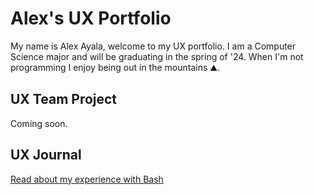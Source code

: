 # Alex's UX Portfolio

My name is Alex Ayala, welcome to my UX portfolio. I am a Computer Science major and will be graduating in the spring of '24.
When I'm not programming I enjoy being out in the mountains ⛰️.

## UX Team Project

Coming soon.

## UX Journal

[Read about my experience with Bash](j01/)
